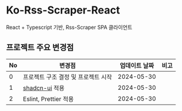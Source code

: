 # Ko-Rss-Scraper-React

React + Typescript 기반, Rss-Scraper SPA 클라이언트

## 프로젝트 주요 변경점

| No | 변경점                                    | 업데이트 날짜    | 비고 |
|----|----------------------------------------|------------|----|
| 0  | 프로젝트 구조 결정 및 프로젝트 시작                   | 2024-05-30 |    |
| 1  | [shadcn-ui](https://ui.shadcn.com/) 적용 | 2024-05-30 |    | 
| 2  | Eslint, Prettier 적용                    | 2024-05-30 |    |
